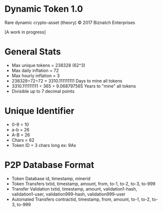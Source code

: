 # Dynamic Token 1.0
Rare dynamic crypto-asset (theory)
© 2017 Biznatch Enterprises

[A work in progress]

# General Stats
- Max unique tokens = 238328 (62^3)
- Max daily inflation = 72
- Max hourly inflation = 3 
- 238328÷72÷72 = 3310.111111111   Days to mine all tokens
- 3310.111111111 ÷ 365 = 9.068797565 Years to "mine" all tokens
- Divisible up to 7 decimal points

# Unique Identifier
- 0-9   = 10
- a-b   = 26
- A-B   = 26
- Chars = 62
- Token ID = 3 chars long  ex: 9Ax

# P2P Database Format
- Token Database       id, timestamp, minerid
- Token Transfers      txtid, timestamp, amount, from, to-1, to-2, to-3, to-999
- Transfer Validation  txtid, timestamp, amount, validation1-hash, validation1-user, validation999-hash, validation999-user
- Automated Transfers  contractid, timestamp, from, amount, to-1, to-2, to-3, to-999 
